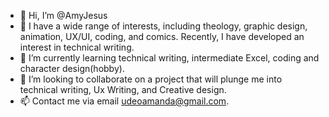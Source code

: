 - 👋 Hi, I’m @AmyJesus
- 👀 I have a wide range of interests, including theology, graphic design, animation, UX/UI, coding, and comics. Recently, I have developed an interest in technical writing. 
- 🌱 I’m currently learning technical writing, intermediate Excel, coding and character design(hobby).
- 💞️ I’m looking to collaborate on a project that will plunge me into technical writing, Ux Writing, and Creative design.
- 📫 Contact me via email udeoamanda@gmail.com. 

<!---
MandyJ/MandyJ is a ✨ special ✨ repository because its `README.md` (this file) appears on your GitHub profile.
You can click the Preview link to take a look at your changes.
--->
